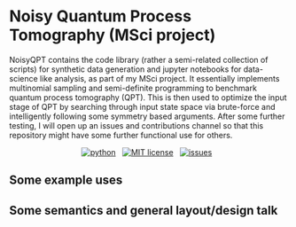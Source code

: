 Noisy Quantum Process Tomography (MSci project)
================================


NoisyQPT contains the code library (rather a semi-related collection of scripts) for synthetic data generation and jupyter 
notebooks for data-science like analysis, as part of my MSci project. It essentially implements multinomial sampling and semi-definite programming to benchmark quantum process tomography (QPT). This is then used to
optimize the input stage of QPT by searching through input state space via brute-force and intelligently following some symmetry based arguments.
After some further testing, I will open up an issues and contributions channel so that this repository might have some further functional use for others. 

<p align="center">
    <a href="https://www.python.org/">
        <img src="https://img.shields.io/badge/python-v3-brightgreen.svg"
            alt="python"></a> &nbsp;
    <a href="https://opensource.org/licenses/MIT">
        <img src="https://img.shields.io/badge/license-MIT-brightgreen.svg"
            alt="MIT license"></a> &nbsp;
    <a href="https://github.com/erg0dic/NoisyQPT/graphs/commit-activity">
        <img src="https://img.shields.io/badge/Maintained%3F-yes-brightgreen.svg"
            alt="issues"></a> &nbsp;

</p>

## Some example uses

## Some semantics and general layout/design talk

